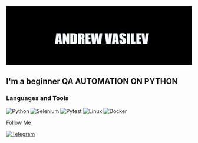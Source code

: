 ![HEADER](https://github.com/RudokuEN/RudokuEN/blob/main/assests/Picture_1.jpg)  

## I'm a beginner QA AUTOMATION ON PYTHON


### Languages and Tools
![Python](https://img.shields.io/badge/-Python-090909?style=for-the-badge&logo=Python&logoColor=47C5FB)
![Selenium](https://img.shields.io/badge/-Selenium-090909?style=for-the-badge&logo=Selenium&logoColor=47C5FB)
![Pytest](https://img.shields.io/badge/-Pytest_Requests-090909?style=for-the-badge&logo=Pytest&logoColor=47C5FB)
![Linux](https://img.shields.io/badge/-Linux-090909?style=for-the-badge&logo=Linux&logoColor=47C5FB)
![Docker](https://img.shields.io/badge/-Docker-090909?style=for-the-badge&logo=Docker&logoColor=47C5FB)



Follow Me

[![Telegram](https://img.shields.io/badge/-Telegram-090909?style=for-the-badge&logo=Telegram&logoColor=47C5FB)](https://t.me/AndrewVasilev)


